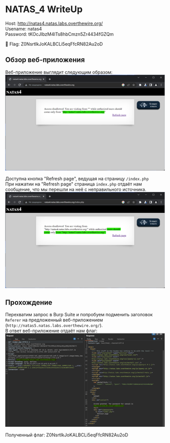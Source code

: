 # NATAS_4 WriteUp
Host: <http://natas4.natas.labs.overthewire.org/>  
Usename: natas4  
Password: tKOcJIbzM4lTs8hbCmzn5Zr4434fGZQm

:triangular_flag_on_post: Flag: Z0NsrtIkJoKALBCLi5eqFfcRN82Au2oD

## Обзор веб-приложения
Веб-приложение выглядит следующим образом:
![Скриншот веб-приложения](./img/natas4/natas4_0.png)

Доступна кнопка "Refresh page", ведущая на страницу ``/index.php``  
При нажатии на "Refresh page" страница ``index.php`` отдаёт нам сообщение, что мы перешли на неё с неправильного источника.
![Скриншот веб-приложения](./img/natas4/natas4_1.png)


## Прохождение
Перехватим запрос в Burp Suite и попробуем подменить заголовок ``Referer`` на предложенный веб-приложением (``http://natas5.natas.labs.overthewire.org/``).  
В ответ веб-приложение отдаёт нам флаг:
![Код страницы](img/natas4/natas4_2.png)

Полученный флаг: Z0NsrtIkJoKALBCLi5eqFfcRN82Au2oD
